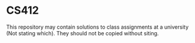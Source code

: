 # CS412

This repository may contain solutions to class assignments at a university (Not stating which).  They should not be copied without siting.
